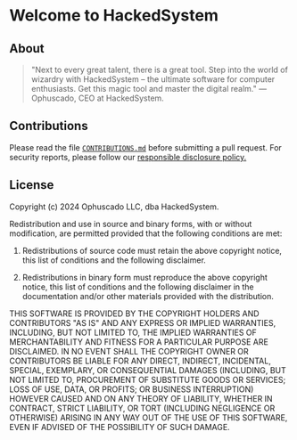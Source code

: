 # Welcome to HackedSystem

## About

> "Next to every great talent, there is a great tool. Step into the world of wizardry with HackedSystem – the ultimate software for computer enthusiasts. Get this magic tool and master the digital realm."
> — Ophuscado, CEO at HackedSystem.

## Contributions

Please read the file
[`CONTRIBUTIONS.md`](https://github.com/HackedSystem/app/blob/main/CONTRIBUTIONS.md) before submitting a pull request. For security reports, please follow our
[responsible disclosure policy.](https://hackedsystem.com/security)

## License

Copyright (c) 2024 Ophuscado LLC, dba HackedSystem.

Redistribution and use in source and binary forms, with or without modification, are permitted provided that the following conditions are met:

1. Redistributions of source code must retain the above copyright notice, this list of conditions and the following disclaimer.

2. Redistributions in binary form must reproduce the above copyright notice, this list of conditions and the following disclaimer in the documentation and/or other materials provided with the distribution.

THIS SOFTWARE IS PROVIDED BY THE COPYRIGHT HOLDERS AND CONTRIBUTORS "AS IS" AND ANY EXPRESS OR IMPLIED WARRANTIES, INCLUDING, BUT NOT LIMITED TO, THE IMPLIED WARRANTIES OF MERCHANTABILITY AND FITNESS FOR A PARTICULAR PURPOSE ARE DISCLAIMED. IN NO EVENT SHALL THE COPYRIGHT OWNER OR CONTRIBUTORS BE LIABLE FOR ANY DIRECT, INDIRECT, INCIDENTAL, SPECIAL, EXEMPLARY, OR CONSEQUENTIAL DAMAGES (INCLUDING, BUT NOT LIMITED TO, PROCUREMENT OF SUBSTITUTE GOODS OR SERVICES; LOSS OF USE, DATA, OR PROFITS; OR BUSINESS INTERRUPTION) HOWEVER CAUSED AND ON ANY THEORY OF LIABILITY, WHETHER IN CONTRACT, STRICT LIABILITY, OR TORT (INCLUDING NEGLIGENCE OR OTHERWISE) ARISING IN ANY WAY OUT OF THE USE OF THIS SOFTWARE, EVEN IF ADVISED OF THE POSSIBILITY OF SUCH DAMAGE.
